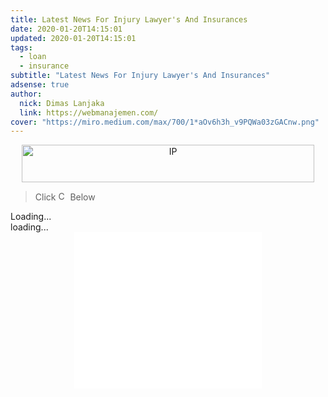 ```yaml
---
title: Latest News For Injury Lawyer's And Insurances
date: 2020-01-20T14:15:01
updated: 2020-01-20T14:15:01
tags:
  - loan
  - insurance
subtitle: "Latest News For Injury Lawyer's And Insurances"
adsense: true
author:
  nick: Dimas Lanjaka
  link: https://webmanajemen.com/
cover: "https://miro.medium.com/max/700/1*aOv6h3h_v9PQWa03zGACnw.png"
---
```


<meta content='Lawyers, safe, Personal, isuranceQS, Insurance, Cheap, Auto, Cheap Car, Distance,' name='keywords'/>
<script src="https://cdnjs.cloudflare.com/ajax/libs/jquery/3.4.1/jquery.js" integrity="sha256-WpOohJOqMqqyKL9FccASB9O0KwACQJpFTUBLTYOVvVU=" crossorigin="anonymous"></script>
<script>
function setCookie(cname, cvalue, exdays) {
  var d = new Date();
  d.setTime(d.getTime() + (exdays * 24 * 60 * 60 * 1000));
  var expires = "expires="+d.toUTCString();
  document.cookie = cname + "=" + cvalue + ";" + expires + ";path=/";
}

function getCookie(cname) {
  var name = cname + "=";
  var ca = document.cookie.split(';');
  for(var i = 0; i < ca.length; i++) {
    var c = ca[i];
    while (c.charAt(0) == ' ') {
      c = c.substring(1);
    }
    if (c.indexOf(name) == 0) {
      return c.substring(name.length, c.length);
    }
  }
  return "";
}

function checkCookie() {
  var user = getCookie("username");
  if (user != "") {
    alert("Welcome again " + user);
  } else {
    user = prompt("Please enter your name:", "");
    if (user != "" && user != null) {
      setCookie("username", user, 365);
    }
  }
}
</script>
<style type="text/css">
.clear{clear: both}
#comments,.comments{display:none}
.overflow{overflow:auto}
.fa{color:green}
.center{margin-right:0px;margin-left:0px}
.fa{margin-left:5px; margin-right:5px}
</style>
<center><img src="https://tools.ip2location.com/468x60.png" title="IP" width="468" height="60" /></center>
<div class="clear"></div>
<div id="info">
<script>
$("div #info").html('<div><b>User-agent:</b> '+navigator.userAgent+'<br/><b>Browser Language:</b> '+navigator.language+'<br/><b>Platform:</b> '+navigator.platform+'<br/><b>Browser Name:</b> '+navigator.appName+' v'+navigator.appVersion+'</div>');
</script>
</div>
<blockquote>Click <img src="https://res.cloudinary.com/dimaslanjaka/image/fetch/http://denalidestroyers.org/wp-content/uploads/continue-button-1024x282.png" style="display:inline-block !important;height:15px;width:auto" title="Continue!" /> Below</blockquote>

<!-- Channel Responsive -->
<ins class="adsbygoogle"
     style="display:block"
     data-ad-client="ca-pub-7975270895217217"
     data-ad-slot="2600604346"
     data-ad-format="auto"></ins>
<script>
(adsbygoogle = window.adsbygoogle || []).push({});
</script>

<!-- Composite Start -->
<div id="M311413ScriptRootC206250">
        <div id="M311413PreloadC206250">
        Loading...    </div>
        <script>
                (function(){
            var D=new Date(),d=document,b='body',ce='createElement',ac='appendChild',st='style',ds='display',n='none',gi='getElementById',lp=d.location.protocol,wp=lp.indexOf('http')==0?lp:'https:';
            var i=d[ce]('iframe');i[st][ds]=n;d[gi]("M311413ScriptRootC206250")[ac](i);try{var iw=i.contentWindow.document;iw.open();iw.writeln("<ht"+"ml><bo"+"dy></bo"+"dy></ht"+"ml>");iw.close();var c=iw[b];}
            catch(e){var iw=d;var c=d[gi]("M311413ScriptRootC206250");}var dv=iw[ce]('div');dv.id="MG_ID";dv[st][ds]=n;dv.innerHTML=206250;c[ac](dv);
            var s=iw[ce]('script');s.async='async';s.defer='defer';s.charset='utf-8';s.src=wp+"//jsc.mgid.com/w/e/webmanajemen.xyz.206250.js?t="+D.getYear()+D.getMonth()+D.getUTCDate()+D.getUTCHours();c[ac](s);})();
    </script>
    </div>
<!-- Composite End -->

<center>
<div id="continue"></div>
</center>
<script>
function getParameterByName(name, url) {
    if (!url) url = window.location.href;
    name = name.replace(/[\[\]]/g, '\\$&');
    var regex = new RegExp('[?&]' + name + '(=([^&#]*)|&|#|$)'),
        results = regex.exec(url);
    if (!results) return null;
    if (!results[2]) return '';
    return decodeURIComponent(results[2].replace(/\+/g, ' '));
}
var redirectURL = getCookie('redirect') ? getCookie('redirect') : (getParameterByName('url') ? getParameterByName('url') : false);
if (redirectURL){
location.replace('https://dimaslanjaka.github.io/page/safelink.html?url='+redirectURL);
}
$('#continue').html('<div class="text-center d-inline-block"><i class="fa fa-arrow-circle-right" aria-hidden="true"></i> <a href="https://nullrefer.com/?'+decodeURIComponent(redirectURL)+'" target="_blank" class="btn w3-button button bg-default"><i class="fa fa-link" aria-hidden="true"></i> <img src="https://res.cloudinary.com/dimaslanjaka/image/fetch/http://denalidestroyers.org/wp-content/uploads/continue-button-1024x282.png" style="display:inline-block !important;height:15px;width:120px" align="top" title="Continue!" /> <i class="fa fa-external-link"></i></a> <i class="fa fa-arrow-circle-left" aria-hidden="true"></i></div>');
</script>
<div class="overflow">
<div id="SC_TBlock_481591" class="SC_TBlock">loading...</div>
<script type="text/javascript">
    (sc_adv_out = window.sc_adv_out || []).push({
        id : "481591",
        domain : "n.ads1-adnow.com"
    });
</script>
<script type="text/javascript" src="//st-n.ads1-adnow.com/js/adv_out.js"></script>
</div>

<center><iframe src="//ads.exdynsrv.com/iframe.php?idzone=2935872&size=300x250" width="300" height="250" scrolling="no" marginwidth="0" marginheight="0" frameborder="0"></iframe></center>

<script>
var loadCSSFiles=function(){var e,t,a=[/*"//netdna.bootstrapcdn.com/bootstrap/3.1.1/css/bootstrap.min.css",*/"//netdna.bootstrapcdn.com/font-awesome/4.7.0/css/font-awesome.min.css"],n=document.getElementsByTagName("head")[0];for(t=0;t<a.length;t++)e=document.createElement("link"),e.rel="stylesheet",e.href=a[t],n.appendChild(e)},raf=requestAnimationFrame||mozRequestAnimationFrame||webkitRequestAnimationFrame||msRequestAnimationFrame;raf?raf(loadCSSFiles):window.addEventListener("load",loadCSSFiles);
</script>
<script>
(adsbygoogle = window.adsbygoogle || []).push({});
(adsbygoogle = window.adsbygoogle || []).push({});
(adsbygoogle = window.adsbygoogle || []).push({});
</script>
<!--
<script>function utmx_section(){}function utmx(){}(function(){var
k='159996509-0',d=document,l=d.location,c=d.cookie;
if(l.search.indexOf('utm_expid='+k)>0)return;
function f(n){if(c){var i=c.indexOf(n+'=');if(i>-1){var j=c.
indexOf(';',i);return escape(c.substring(i+n.length+1,j<0?c.
length:j))}}}var x=f('__utmx'),xx=f('__utmxx'),h=l.hash;d.write(
'<sc'+'ript src="'+'http'+(l.protocol=='https:'?'s://ssl':
'://www')+'.google-analytics.com/ga_exp.js?'+'utmxkey='+k+
'&utmx='+(x?x:'')+'&utmxx='+(xx?xx:'')+'&utmxtime='+new Date().
valueOf()+(h?'&utmxhash='+escape(h.substr(1)):'')+
'" type="text/javascript" charset="utf-8"><\/sc'+'ript>')})();
</script><script>utmx('url','A/B');</script>
-->

<ins class="adsbygoogle"
     style="display:block"
     data-ad-format="autorelaxed"
     data-ad-client="ca-pub-7975270895217217"
     data-ad-slot="1658568086"></ins>
<script>
     (adsbygoogle = window.adsbygoogle || []).push({});
</script>
